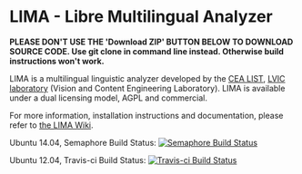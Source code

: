 LIMA - Libre Multilingual Analyzer
==================================

**PLEASE DON'T USE THE 'Download ZIP' BUTTON BELOW TO DOWNLOAD SOURCE CODE. Use git clone in command line instead. Otherwise build instructions won't work.**

LIMA is a multilingual linguistic analyzer developed by the [CEA LIST](http://www-list.cea.fr/en), [LVIC laboratory](http://www.kalisteo.fr/en/index.htm) (Vision and Content Engineering Laboratory). LIMA is available under a dual licensing model, AGPL and commercial. 

For more information, installation instructions and documentation, please refer to [the LIMA Wiki](https://github.com/aymara/lima/wiki).

<!---
Drone.io Build Status: [![Drone.io Build Status](https://drone.io/github.com/aymara/lima/status.png)](https://drone.io/github.com/aymara/lima/latest)
-->

Ubuntu 14.04, Semaphore Build Status: [![Semaphore Build Status](https://semaphoreci.com/api/v1/projects/9f2a943e-65c3-4480-8289-1aec608fb8bf/513367/shields_badge.svg)](https://semaphoreci.com/kleag/lima)

Ubuntu 12.04, Travis-ci Build Status: [![Travis-ci Build Status](https://travis-ci.org/aymara/lima.svg?branch=master)](https://travis-ci.org/aymara/lima)

